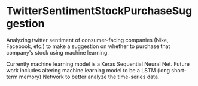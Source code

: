 # TwitterSentimentStockPurchaseSuggestion
Analyzing twitter sentiment of consumer-facing companies (Nike, Facebook, etc.) to make a suggestion on whether to purchase that company's stock using machine learning.

Currently machine learning model is a Keras Sequential Neural Net.
Future work includes altering machine learning model to be a LSTM (long short-term memory) Network to better analyze the time-series data.
